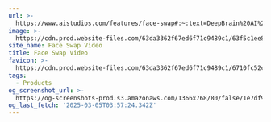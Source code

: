 ```yaml
---
url: >-
  https://www.aistudios.com/features/face-swap#:~:text=DeepBrain%20AI%20is%20one%20of,and%20natural%20face%20swap%20videos.
image: >-
  https://cdn.prod.website-files.com/63da3362f67ed6f71c9489c1/63f5c1ee857401bdbdb3ee26_face-swap-img.jpg
site_name: Face Swap Video
title: Face Swap Video
favicon: >-
  https://cdn.prod.website-files.com/63da3362f67ed6f71c9489c1/6710fc52c1b4308c5d43631c_Favicon_aistudios.svg
tags:
  - Products
og_screenshot_url: >-
  https://og-screenshots-prod.s3.amazonaws.com/1366x768/80/false/1e7df95881087e6558b212227979e032175ad5119571b400033b73374d3ea3ce.jpeg
og_last_fetch: '2025-03-05T03:57:24.342Z'
---
```


